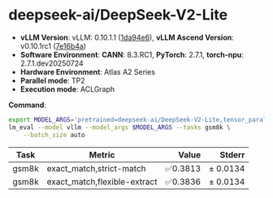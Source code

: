 # deepseek-ai/DeepSeek-V2-Lite

- **vLLM Version**: vLLM: 0.10.1.1 ([1da94e6](https://github.com/vllm-project/vllm/commit/1da94e6)), **vLLM Ascend Version**: v0.10.1rc1 ([7e16b4a](https://github.com/vllm-project/vllm-ascend/commit/7e16b4a))  
- **Software Environment**: **CANN**: 8.3.RC1, **PyTorch**: 2.7.1, **torch-npu**: 2.7.1.dev20250724  
- **Hardware Environment**: Atlas A2 Series  
- **Parallel mode**: TP2
- **Execution mode**: ACLGraph

**Command**:  

```bash
export MODEL_ARGS='pretrained=deepseek-ai/DeepSeek-V2-Lite,tensor_parallel_size=2,dtype=auto,trust_remote_code=True,max_model_len=4096,enforce_eager=True'
lm_eval --model vllm --model_args $MODEL_ARGS --tasks gsm8k \
    --batch_size auto
```

| Task                  | Metric      | Value     | Stderr |
|-----------------------|-------------|----------:|-------:|
| gsm8k | exact_match,strict-match | ✅0.3813 | ± 0.0134 |
| gsm8k | exact_match,flexible-extract | ✅0.3836 | ± 0.0134 |

